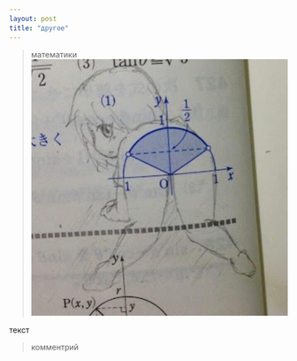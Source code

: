 ```yaml
---
layout: post
title: "другое"
---
```

[math]: images/math.jpg
> математики
![Альтернативный текст][math]

текст
> комментрий 
